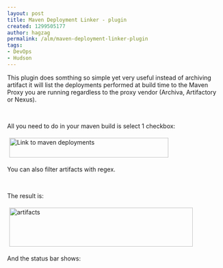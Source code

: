 ```yaml
---
layout: post
title: Maven Deployment Linker - plugin
created: 1299505177
author: hagzag
permalink: /alm/maven-deployment-linker-plugin
tags:
- DevOps
- Hudson
---
```

<p>This plugin does somthing so simple yet very useful instead of archiving artifact it will list the deployments performed at build time to the Maven Proxy you are running regardless to the proxy vendor (Archiva, Artifactory or Nexus).</p>
<p>&nbsp;</p>
<p>All you need to do in your maven build is select 1 checkbox:</p>
<p><img hspace="5" height="46" border="0" align="middle" width="372" vspace="5" alt="Link to maven deployments" src="/files/upload/29/link2m2deploy.png" /></p>
<p>You can also filter artifacts with regex.</p>
<p>&nbsp;</p>
<p>The result is:</p>
<p><img hspace="5" height="91" border="0" align="middle" width="429" vspace="5" alt="artifacts" src="/files/upload/29/artifacts.png" /></p>
<p>And the status bar shows:</p>
<p><img hspace="5" height="13" border="0" align="middle" width="614" vspace="5" alt="" src="/files/upload/29/statusbar.png" /></p>
